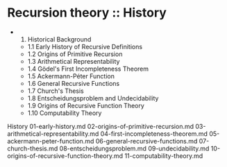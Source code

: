 # Recursion theory :: History

- 1. Historical Background
  - 1.1 Early History of Recursive Definitions
  - 1.2 Origins of Primitive Recursion
  - 1.3 Arithmetical Representability
  - 1.4 Gödel's First Incompleteness Theorem
  - 1.5 Ackermann-Péter Function
  - 1.6 General Recursive Functions
  - 1.7 Church's Thesis
  - 1.8 Entscheidungsproblem and Undecidability
  - 1.9 Origins of Recursive Function Theory
  - 1.10 Computability Theory


History
01-early-history.md
02-origins-of-primitive-recursion.md
03-arithmetical-representability.md
04-first-incompleteness-theorem.md
05-ackermann-peter-function.md
06-general-recursive-functions.md
07-church-thesis.md
08-entscheidungsproblem.md
09-undecidability.md
10-origins-of-recursive-function-theory.md
11-computability-theory.md

